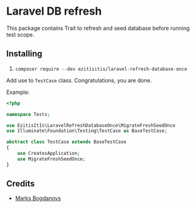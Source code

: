 # Laravel DB refresh

This package contains Trait to refresh and seed database before running test scope.

## Installing

1. `composer require --dev ezitisitis/laravel-refresh-database-once`

Add use to `TestCase` class. Congratulations, you are done.

Example:
```php
<?php

namespace Tests;

use EzitisItIs\LaravelRefreshDatabaseOnce\MigrateFreshSeedOnce
use Illuminate\Foundation\Testing\TestCase as BaseTestCase;

abstract class TestCase extends BaseTestCase
{
    use CreatesApplication;
    use MigrateFreshSeedOnce;
}
```

## Credits

- [Marks Bogdanovs](https://www.ezitisitis.com)
